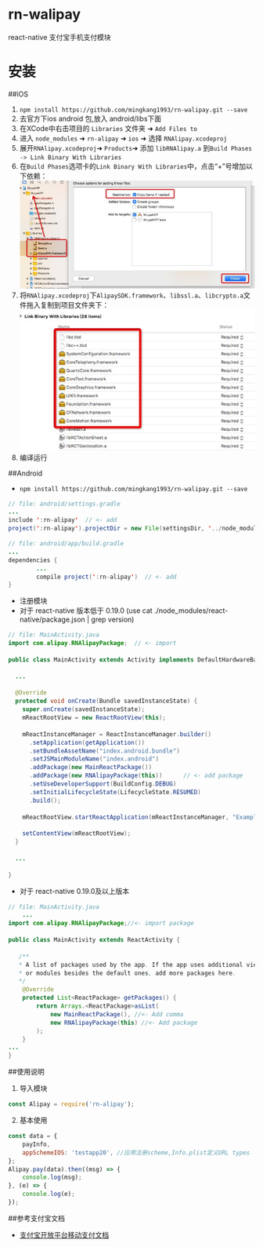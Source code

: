 # rn-walipay
react-native 支付宝手机支付模块

# 安装
##iOS
1. `npm install https://github.com/mingkang1993/rn-walipay.git --save`
2. 去官方下ios android 包,放入 android/libs下面
3. 在XCode中右击项目的 `Libraries` 文件夹 ➜ `Add Files to`
4. 进入 `node_modules` ➜ `rn-alipay` ➜ `ios` ➜ 选择 `RNAlipay.xcodeproj`
5. 展开`RNAlipay.xcodeproj`➜ `Products`➜ 添加 `libRNAlipay.a` 到`Build Phases -> Link Binary With Libraries`
6. 在`Build Phases`选项卡的`Link Binary With Libraries`中，点击“+”号增加以下依赖：<img title="iOS" src="https://github.com/mingkang1993/react-native-alipay/blob/master/assets/0.jpg">
7. 将`RNAlipay.xcodeproj`下`AlipaySDK.framework`、`libssl.a`、`libcrypto.a`文件拖入复制到项目文件夹下：<img title="iOS" src="https://github.com/mingkang1993/react-native-alipay/blob/master/assets/1.jpg">
8. 编译运行


##Android
* `npm install https://github.com/mingkang1993/rn-walipay.git --save`
```java
// file: android/settings.gradle
...
include ':rn-alipay'  // <- add
project(':rn-alipay').projectDir = new File(settingsDir, '../node_modules/rn-alipay/android')  // <- add
```

```java
// file: android/app/build.gradle
...
dependencies {
		...
		compile project(':rn-alipay')  // <- add
}
```
* 注册模块
* 对于 react-native 版本低于 0.19.0 (use cat ./node_modules/react-native/package.json | grep version)
```java
// file: MainActivity.java
import com.alipay.RNAlipayPackage;  // <- import

public class MainActivity extends Activity implements DefaultHardwareBackBtnHandler {

  ...

  @Override
  protected void onCreate(Bundle savedInstanceState) {
    super.onCreate(savedInstanceState);
    mReactRootView = new ReactRootView(this);

    mReactInstanceManager = ReactInstanceManager.builder()
      .setApplication(getApplication())
      .setBundleAssetName("index.android.bundle")
      .setJSMainModuleName("index.android")
      .addPackage(new MainReactPackage())
      .addPackage(new RNAlipayPackage(this))      // <- add package
      .setUseDeveloperSupport(BuildConfig.DEBUG)
      .setInitialLifecycleState(LifecycleState.RESUMED)
      .build();

    mReactRootView.startReactApplication(mReactInstanceManager, "ExampleRN", null);

    setContentView(mReactRootView);
  }

  ...

}
```
* 对于 react-native 0.19.0及以上版本
```java
// file: MainActivity.java
	...
import com.alipay.RNAlipayPackage;//<- import package

public class MainActivity extends ReactActivity {

   /**
   * A list of packages used by the app. If the app uses additional views
   * or modules besides the default ones, add more packages here.
   */
    @Override
    protected List<ReactPackage> getPackages() {
        return Arrays.<ReactPackage>asList(
            new MainReactPackage(), //<- Add comma
            new RNAlipayPackage(this) //<- Add package
        );
    }
...
}
```

##使用说明
1. 导入模块
```javascript
const Alipay = require('rn-alipay');
```
2. 基本使用
```javascript
const data = {
    payInfo,
    appSchemeIOS: 'testapp20', //应用注册scheme,Info.plist定义URL types
};
Alipay.pay(data).then((msg) => {
    console.log(msg);
}, (e) => {
    console.log(e);
});
```
##参考支付宝文档
* [支付宝开放平台移动支付文档](https://doc.open.alipay.com/doc2/detail.htm?spm=a219a.7629140.0.0.OuUIpb&treeId=59&articleId=103563&docType=1)
